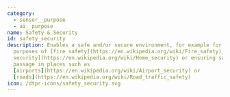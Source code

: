 ```yaml
---
category: 
  - sensor__purpose
  - ai__purpose
name: Safety & Security
id: safety_security
description: Enables a safe and/or secure environment, for example for the
  purposes of [fire safety](https://en.wikipedia.org/wiki/Fire_safety), [home
  security](https://en.wikipedia.org/wiki/Home_security) or ensuring safe
  passage in places such as
  [airports](https://en.wikipedia.org/wiki/Airport_security) or
  [roads](https://en.wikipedia.org/wiki/Road_traffic_safety)
icon: /dtpr-icons/safety_security.svg
---
```

